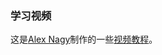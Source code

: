 ### 学习视频

这是[Alex Nagy](https://github.com/rebeloper)制作的一些[视频教程](https://www.youtube.com/playlist?list=PL_csAAO9PQ8ZDbGk57RlBRnNpxBGBAEOc)。